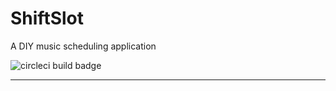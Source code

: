 # ShiftSlot
A DIY music scheduling application

![circleci build badge](https://circleci.com/gh/:owner/:repo.svg?style=shield&circle-token=:circle-tokenÂ)

---
